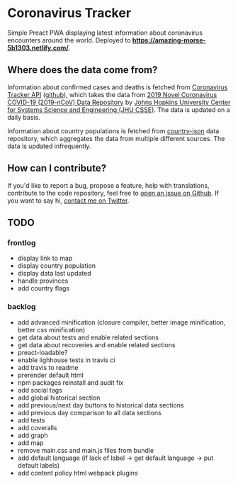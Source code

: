 # Coronavirus Tracker
Simple Preact PWA displaying latest information about coronavirus encounters around the world. Deployed to **https://amazing-morse-5b1303.netlify.com/**.

## Where does the data come from?
Information about confirmed cases and deaths is fetched from [Coronavirus Tracker API](https://coronavirus-tracker-api.herokuapp.com/) ([github](https://github.com/ExpDev07/coronavirus-tracker-api)), which takes the data from [2019 Novel Coronavirus COVID-19 (2019-nCoV) Data Repository](https://github.com/CSSEGISandData/COVID-19) by [Johns Hopkins University Center for Systems Science and Engineering (JHU CSSE)](https://systems.jhu.edu/). The data is updated on a daily basis.

Information about country populations is fetched from [country-json](https://github.com/samayo/country-json) data repository, which aggregates the data from multiple different sources. The data is updated infrequently.

## How can I contribute?
If you'd like to report a bug, propose a feature, help with translations, contribute to the code repository, feel free to [open an issue on Github](https://github.com/soofka/coronavirus-tracker/issues/new). If you want to say hi, [contact me on Twitter](https://twitter.com/pansoofka).

## TODO
### frontlog
- display link to map
- display country population
- display data last updated
- handle provinces
- add country flags
### backlog
- add advanced minification (closure compiler, better image minification, better css minification)
- get data about tests and enable related sections
- get data about recoveries and enable related sections
- preact-loadable?
- enable lighhouse tests in travis ci
- add travis to readme
- prerender default html
- npm packages reinstall and audit fix
- add social tags
- add global historical section
- add previous/next day buttons to historical data sections
- add previous day comparison to all data sections
- add tests
- add coveralls
- add graph
- add map
- remove main.css and main.js files from bundle
- add default language (if lack of label -> get default language -> put default labels)
- add content policy html webpack plugins